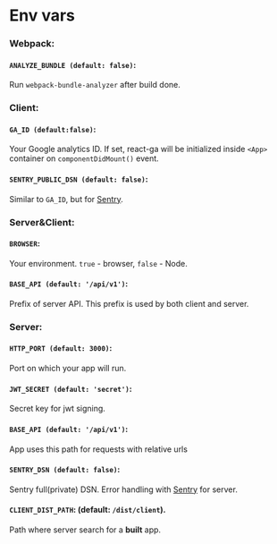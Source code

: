 # Env vars

### Webpack:

#### `ANALYZE_BUNDLE (default: false)`:   
Run `webpack-bundle-analyzer` after build done.

### Client:

#### `GA_ID (default:false)`:
Your Google analytics ID.
If set, react-ga will be initialized inside `<App>` container on `componentDidMount()` event.

#### `SENTRY_PUBLIC_DSN (default: false)`:
Similar to `GA_ID`, but for [Sentry](https://sentry.io).

### Server&Client:

#### `BROWSER`:
Your environment. `true` - browser, `false` - Node.

#### `BASE_API (default: '/api/v1')`:
Prefix of server API. This prefix is used by both client and server.    

### Server:

#### `HTTP_PORT (default: 3000)`:
Port on which your app will run.

#### `JWT_SECRET (default: 'secret')`:
Secret key for jwt signing.

#### `BASE_API (default: '/api/v1')`:
App uses this path for requests with relative urls   

#### `SENTRY_DSN (default: false)`:
Sentry full(private) DSN.
Error handling with [Sentry](https://sentry.io) for server.    

#### `CLIENT_DIST_PATH`: (default: `/dist/client`).
Path where server search for a **built** app.   
